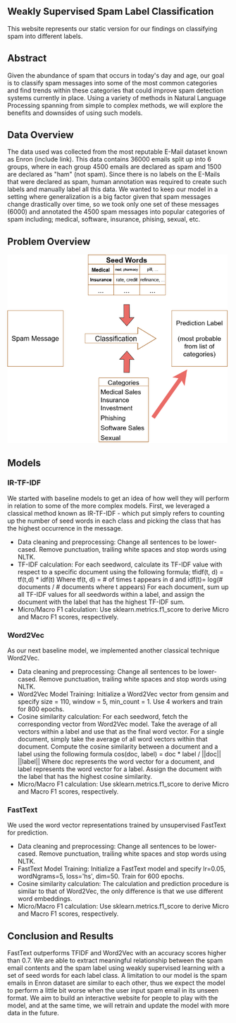 ## Weakly Supervised Spam Label Classification

This website represents our static version for our findings on classifying spam into different labels.


## **Abstract**
Given the abundance of spam that occurs in today's day and age, our goal is to classify spam messages into some of the most common categories and find trends within these categories that could improve spam detection systems currently in place. Using a variety of methods in Natural Language Processing spanning from simple to complex methods, we will explore the benefits and downsides of using such models. 

## **Data Overview**
The data used was collected from the most reputable E-Mail dataset known as Enron (include link). This data contains 36000 emails split up into 6 groups, where in each group 4500 emails are declared as spam and 1500 are declared as "ham" (not spam). Since there is no labels on the E-Mails that were declared as spam, human annotation was required to create such labels and manually label all this data. We wanted to keep our model in a setting where generalization is a big factor given that spam messages change drastically over time, so we took only one set of these messages (6000) and annotated the 4500 spam messages into popular categories of spam including; medical, software, insurance, phising, sexual, etc.

## **Problem Overview**
<img src="assets/img/problem_flow.png" style="width:500px">

## **Models**

### IR-TF-IDF
We started with baseline models to get an idea of how well they will perform in relation to some of the more complex models. First, we leveraged a classical method known as IR-TF-IDF - which put simply refers to counting up the number of seed words in each class and picking the class that has the highest occurrence in the message.
- Data cleaning and preprocessing: Change all sentences to be lower-cased. Remove punctuation, trailing white spaces and stop words using NLTK.
- TF-IDF calculation: For each seedword, calculate its TF-IDF value with respect to a specific document using the following formula;
    tfidf(t, d) = tf(t,d) * idf(t)
 Where 
    tf(t, d) = # of times t appears in d
 and 
    idf(t)= log(# documents / # documents where t appears)
 For each document, sum up all TF-IDF values for all seedwords within a label, and assign the document with the label that has the highest TF-IDF sum.
 - Micro/Macro F1 calculation: Use sklearn.metrics.f1_score to derive Micro and Macro F1 scores, respectively.

### Word2Vec
As our next baseline model, we implemented another classical technique Word2Vec. 
- Data cleaning and preprocessing: Change all sentences to be lower-cased. Remove punctuation, trailing white spaces and stop words using NLTK. 
- Word2Vec Model Training: Initialize a Word2Vec vector from gensim and specify size = 110, window = 5, min_count = 1. Use 4 workers and train for 800 epochs. 
- Cosine similarity calculation: For each seedword, fetch the corresponding vector from Word2Vec model. Take the average of all vectors within a label and use that as the final word vector. For a single document, simply take the average of all word vectors within that document. Compute the cosine similarity between a document and a label using the following formula 
    cos(doc, label) = doc * label / ||doc|| ||label|| 
Where doc represents the word vector for a document, and label represents the word vector for a label. Assign the document with the label that has the highest cosine similarity.
- Micro/Macro F1 calculation: Use sklearn.metrics.f1_score to derive Micro and Macro F1 scores, respectively.

### FastText
We used the word vector representations trained by unsupervised FastText for prediction.
- Data cleaning and preprocessing: Change all sentences to be lower-cased. Remove punctuation, trailing white spaces and stop words using NLTK. 
- FastText Model Training: Initialize a FastText model and specify lr=0.05, wordNgrams=5, loss='hs', dim=50. Train for 600 epochs. 
- Cosine similarity calculation: The calculation and prediction procedure is similar to that of Word2Vec, the only difference is that we use different word embeddings.
- Micro/Macro F1 calculation: Use sklearn.metrics.f1_score to derive Micro and Macro F1 scores, respectively.

## **Conclusion and Results**

FastText outperforms TFIDF and Word2Vec with an accuracy scores higher than 0.7. We are able to extract meaningful relationship between the spam email contents and the spam label using weakly supervised learning with a set of seed words for each label class. 
A limitation to our model is the spam emails in Enron dataset are similar to each other, thus we expect the model to perform a little bit worse when the user input spam email in its unseen format. We aim to build an interactive website for people to play with the model, and at the same time, we will retrain and update the model with more data in the future. 

